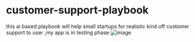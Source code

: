 # customer-support-playbook
this ai based playbook will help small startups for realistic kind off customer support to user ,my app is in testing phase 
![image](https://github.com/user-attachments/assets/8854b3a4-ce3f-4129-a474-95b3b8e7f653)

